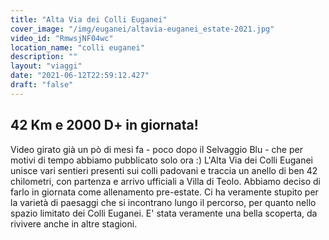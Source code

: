 ```yaml
---
title: "Alta Via dei Colli Euganei"
cover_image: "/img/euganei/altavia-euganei_estate-2021.jpg"
video_id: "RmwsjNF04wc"
location_name: "colli euganei"
description: ""
layout: "viaggi"
date: "2021-06-12T22:59:12.427"
draft: "false"
---
```


## 42 Km e 2000 D+ in giornata!

Video girato già un pò di mesi fa - poco dopo il Selvaggio Blu - che per motivi di tempo abbiamo pubblicato solo ora :)
L'Alta Via dei Colli Euganei unisce vari sentieri presenti sui colli padovani e traccia un anello di ben 42 chilometri, con partenza e arrivo ufficiali a Villa di Teolo. Abbiamo deciso di farlo in giornata come allenamento pre-estate.
Ci ha veramente stupito per la varietà di paesaggi che si incontrano lungo il percorso, per quanto nello spazio limitato dei Colli Euganei. 
E' stata veramente una bella scoperta, da rivivere anche in altre stagioni.

